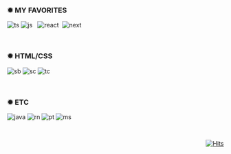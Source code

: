 <div align="left"> 
 
### ✹ MY FAVORITES

![ts](https://camo.githubusercontent.com/9ab3e5fb429ef8948da32bdcccbfdd4968bf20c4ec95687931e6fa7425c09de2/68747470733a2f2f736b696c6c69636f6e732e6465762f69636f6e733f693d7473267065726c696e653d31)
![js](https://camo.githubusercontent.com/7561512f11d01460d080ed72087ea14535535547296c7a439b64d14ad2429e26/68747470733a2f2f736b696c6c69636f6e732e6465762f69636f6e733f693d6a73267065726c696e653d31) &nbsp; 
![react](https://camo.githubusercontent.com/7f2410ec3e4df0b1cc9d5df8612e639e1efd5551cb4d2343cf9b539ee0ea9991/68747470733a2f2f736b696c6c69636f6e732e6465762f69636f6e733f693d7265616374267065726c696e653d31)&nbsp; 
![next](https://camo.githubusercontent.com/97ad45067a27767884cceb32ebdd61b4f4b81478e2d8aad25678bf1b3eaa9597/68747470733a2f2f736b696c6c69636f6e732e6465762f69636f6e733f693d6e6578746a73267065726c696e653d31) &nbsp; 


<br/> 

### ✹ HTML/CSS

![sb](https://img.shields.io/badge/Storybook-FF4785?style=for-the-badge&logo=Storybook&logoColor=white)
![sc](https://img.shields.io/badge/styledcomponents-DB7093?style=for-the-badge&logo=styled-components&logoColor=white)
![tc](https://img.shields.io/badge/TailwindCSS-06B6D4?style=for-the-badge&logo=TailwindCSS&logoColor=white)

<br/>

### ✹ ETC

![java](https://img.shields.io/badge/java-007396?style=for-the-badge&logo=java&logoColor=white)
![rn](https://img.shields.io/badge/ReactNative-61DAFB?style=for-the-badge&logo=React&logoColor=black)
![pt](https://img.shields.io/badge/Python-3776AB?style=for-the-badge&logo=Python&logoColor=white)
![ms](https://img.shields.io/badge/MySQL-4479A1?style=for-the-badge&logo=MySQL&logoColor=white)

<br/>
<div align="right">
  
[![Hits](https://hits.seeyoufarm.com/api/count/incr/badge.svg?url=https%3A%2F%2Fgithub.com%2Fzayoonez&count_bg=%23B9CAD9&title_bg=%23454545&icon=storify.svg&icon_color=%23E7E7E7&title=hits&edge_flat=false)](https://hits.seeyoufarm.com)

</div>


</div>

<!--
**zayoonez/zayoonez** is a ✨ _special_ ✨ repository because its `README.md` (this file) appears on your GitHub profile.

Here are some ideas to get you started:

- 🔭 I’m currently working on ...
- 🌱 I’m currently learning ...
- 👯 I’m looking to collaborate on ...
- 🤔 I’m looking for help with ...
- 💬 Ask me about ...
- 📫 How to reach me: ...
- 😄 Pronouns: ...
- ⚡ Fun fact: ...
-->
